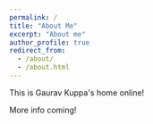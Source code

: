 ```yaml
---
permalink: /
title: "About Me"
excerpt: "About me"
author_profile: true
redirect_from: 
  - /about/
  - /about.html
---
```


This is Gaurav Kuppa's home online!

More info coming!